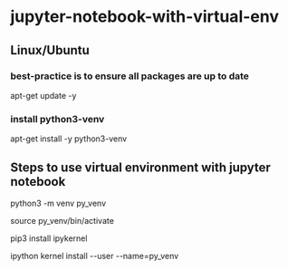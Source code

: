 # jupyter-notebook-with-virtual-env



## Linux/Ubuntu

### best-practice is to ensure all packages are up to date
apt-get update -y

### install python3-venv
apt-get install -y python3-venv


## Steps to use virtual environment with jupyter notebook  


python3 -m venv py_venv

source py_venv/bin/activate

pip3 install ipykernel

ipython kernel install --user --name=py_venv
